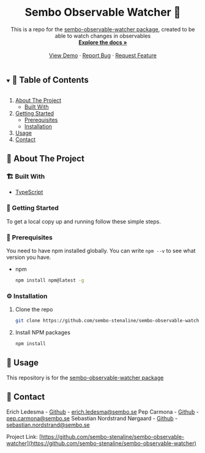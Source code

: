 <!-- PROJECT -->
<br />
<p align="center">

  <h1 align="center">Sembo Observable Watcher  👀</h1>

  <p align="center">
    This is a repo for the <a href="https://github.com/sembo-stenaline/sembo-observable-watcher/packages/917070">sembo-observable-watcher package</a>, created to be able to watch changes in observables
    <br />
    <a href="https://github.com/sembo-stenaline/sembo-observable-watcher"><strong>Explore the docs »</strong></a>
    <br />
    <br />
    <a href="https://github.com/sembo-stenaline/sembo-observable-watcher">View Demo</a>
    ·
    <a href="https://github.com/sembo-stenaline/sembo-observable-watcher/issues">Report Bug</a>
    ·
    <a href="https://github.com/sembo-stenaline/sembo-observable-watcher/issues">Request Feature</a>
  </p>
</p>



<!-- TABLE OF CONTENTS -->
<details open="open">
  <summary><h2 style="display: inline-block">📄 Table of Contents</h2></summary>
  <ol>
    <li>
      <a href="#about-the-project">About The Project</a>
      <ul>
        <li><a href="#built-with">Built With</a></li>
      </ul>
    </li>
    <li>
      <a href="#getting-started">Getting Started</a>
      <ul>
        <li><a href="#prerequisites">Prerequisites</a></li>
        <li><a href="#installation">Installation</a></li>
      </ul>
    </li>
    <li><a href="#usage">Usage</a></li>
    <li><a href="#contact">Contact</a></li>
  </ol>
</details>



<!-- ABOUT THE PROJECT -->
## 👀 About The Project

### 🏗 Built With

* [TypeScript](https://www.typescriptlang.org/)



<!-- GETTING STARTED -->
### 🛫 Getting Started

To get a local copy up and running follow these simple steps.

### 🧳 Prerequisites

You need to have npm installed globally. You can write `npm --v` to see what version you have.
* npm
  ```sh
  npm install npm@latest -g
  ```

### ⚙️ Installation

1. Clone the repo
   ```sh
   git clone https://github.com/sembo-stenaline/sembo-observable-watcher.git
   ```
2. Install NPM packages
   ```sh
   npm install
   ```



<!-- USAGE EXAMPLES -->
## 🦾 Usage

This repository is for the [sembo-observable-watcher package](https://github.com/sembo-stenaline/sembo-observable-watcher/packages/917070)



<!-- CONTACT -->
## 💌 Contact

Erich Ledesma - [Github](https://github.com/erich-sembo) - erich.ledesma@sembo.se
Pep Carmona  - [Github](https://github.com/pep-carmona) - pep.carmona@sembo.se
Sebastian Nordstrand Nørgaard - [Github](https://github.com/sebastianNordstrandSembo) - sebastian.nordstrand@sembo.se

Project Link: [https://github.com/sembo-stenaline/sembo-observable-watcher](https://github.com/sembo-stenaline/sembo-observable-watcher)

